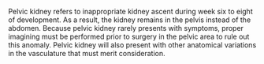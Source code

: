 Pelvic kidney refers to inappropriate kidney ascent during week six to eight of development. As a result, the kidney remains in the pelvis instead of the abdomen. Because pelvic kidney rarely presents with symptoms, proper imagining must be performed prior to surgery in the pelvic area to rule out this anomaly. Pelvic kidney will also present with other anatomical variations in the vasculature that must merit consideration.